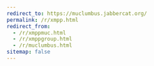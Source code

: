 ```yaml
---
redirect_to: https://muclumbus.jabbercat.org/
permalink: /r/xmpp.html
redirect_from:
  - /r/xmppmuc.html
  - /r/xmppgroup.html
  - /r/muclumbus.html
sitemap: false
---
```


